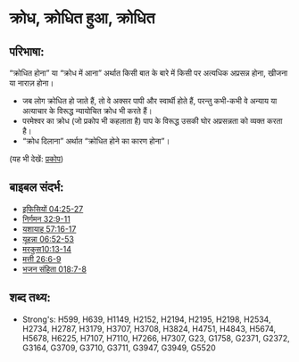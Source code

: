 # क्रोध, क्रोधित हुआ, क्रोधित #

## परिभाषा: ##

“क्रोधित होना” या “क्रोध में आना” अर्थात किसी बात के बारे में किसी पर अत्यधिक अप्रसन्न होना, खीजना या नाराज़ होना।

* जब लोग क्रोधित हो जाते हैं, तो वे अक्सर पापी और स्वार्थी होते हैं, परन्तु कभी-कभी वे अन्याय या अत्याचार के विरूद्ध न्यायोचित क्रोध भी करते हैं।
* परमेश्वर का क्रोध (जो प्रकोप भी कहलाता है) पाप के विरूद्ध उसकी घोर अप्रसन्नता को व्यक्त करता है।
* “क्रोध दिलाना” अर्थात “क्रोधित होने का कारण होना”।

(यह भी देखें: [प्रकोप](../kt/wrath.md))

## बाइबल संदर्भ: ##

* [इफिसियों 04:25-27](rc://en/tn/help/eph/04/25)
* [निर्गमन 32:9-11](rc://en/tn/help/exo/32/09)
* [यशायाह 57:16-17](rc://en/tn/help/isa/57/16)
* [यूहन्ना 06:52-53](rc://en/tn/help/jhn/06/52)
* [मरकुस10:13-14](rc://en/tn/help/mrk/10/13)
* [मत्ती 26:6-9](rc://en/tn/help/mat/26/06)
* [भजन संहिता 018:7-8](rc://en/tn/help/psa/018/007)

## शब्द तथ्य: ##

* Strong's: H599, H639, H1149, H2152, H2194, H2195, H2198, H2534, H2734, H2787, H3179, H3707, H3708, H3824, H4751, H4843, H5674, H5678, H6225, H7107, H7110, H7266, H7307, G23, G1758, G2371, G2372, G3164, G3709, G3710, G3711, G3947, G3949, G5520
